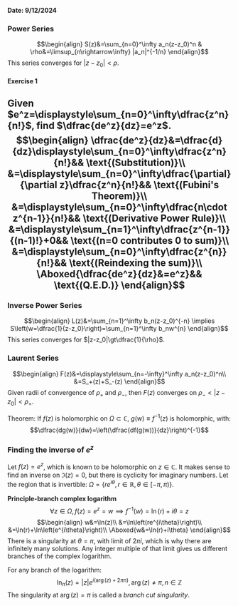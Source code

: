 **Date: 9/12/2024**


### Power Series
$$\begin{align}
S(z)&=\sum_{n=0}^\infty a_n(z-z_0)^n & \rho&=\limsup_{n\rightarrow\infty} |a_n|^{-1/n}
\end{align}$$
This series converges for $|z-z_0|\lt\rho$.
#### Exercise 1
Given $e^z=\displaystyle\sum_{n=0}^\infty\dfrac{z^n}{n!}$, find $\dfrac{de^z}{dz}=e^z$.
$$\begin{align}
\dfrac{de^z}{dz}&=\dfrac{d}{dz}\displaystyle\sum_{n=0}^\infty\dfrac{z^n}{n!}&& \text{(Substitution)}\\
&=\displaystyle\sum_{n=0}^\infty\dfrac{\partial}{\partial z}\dfrac{z^n}{n!}&& \text{(Fubini's Theorem)}\\
&=\displaystyle\sum_{n=0}^\infty\dfrac{n\cdot z^{n-1}}{n!}&& \text{(Derivative Power Rule)}\\
&=\displaystyle\sum_{n=1}^\infty\dfrac{z^{n-1}}{(n-1)!}+0&& \text{(n=0 contributes 0 to sum)}\\
&=\displaystyle\sum_{n=0}^\infty\dfrac{z^{n}}{n!}&& \text{(Reindexing the sum)}\\
\Aboxed{\dfrac{de^z}{dz}&=e^z}&& \text{(Q.E.D.)}
\end{align}$$
---

### Inverse Power Series
$$\begin{align}
L(z)&=\sum_{n=1}^\infty b_n(z-z_0)^{-n} \implies S\left(w=\dfrac{1}{z-z_0}\right)=\sum_{n=1}^\infty b_nw^{n}
\end{align}$$
This series converges for $|z-z_0|\gt\dfrac{1}{\rho}$.

### Laurent Series
$$\begin{align}
F(z)&=\displaystyle\sum_{n=-\infty}^\infty a_n(z-z_0)^n\\
&=S_+(z)+S_-(z)
\end{align}$$
Given radii of convergence of $\rho_+$ and $\rho_-$, then $F(z)$ converges on $\rho_-\lt|z-z_0|\lt\rho_+$.



Theorem: If $f(z)$ is holomorphic on $\Omega\subset\mathbb{C}$, $g\left(w\right)\equiv f^{-1}(z)$ is holomorphic, with:
$$\dfrac{dg(w)}{dw}=\left(\dfrac{df(g(w))}{dz}\right)^{-1}$$


### Finding the inverse of $e^z$
Let $f(z)=e^z$, which is known to be holomorphic on $z\in\mathbb{C}$.
It makes sense to find an inverse on $\Im(z)=0$, but there is cyclicity for imaginary numbers.
Let the region that is invertible: $\Omega=\left\{re^{i\theta}, r\in\mathbb{R}, \theta\in[-\pi,\pi)\right\}$.

**Principle-branch complex logarithm**
$$\forall z\in\Omega, f(z)=e^z=w \implies f^{-1}(w)=\ln(r)+i\theta=z$$
$$\begin{align}
w&=\ln(z)\\
&=\ln\left(re^{i\theta}\right)\\
&=\ln(r)+\ln\left(e^{i\theta}\right)\\
\Aboxed{w&=\ln(r)+i\theta}
\end{align}$$
There is a singularity at $\theta=\pi$, with limit of $2\pi i$, which is why there are infinitely many solutions.
Any integer multiple of that limit gives us different branches of the complex logarithm.

For any branch of the logarithm:
$$\ln_n(z)=|z|e^{i\left(\arg(z)+2\pi n\right)},\arg(z)\ne\pi, n\in\mathbb{Z}$$
The singularity at $\arg(z)=\pi$ is called a *branch cut singularity*.
